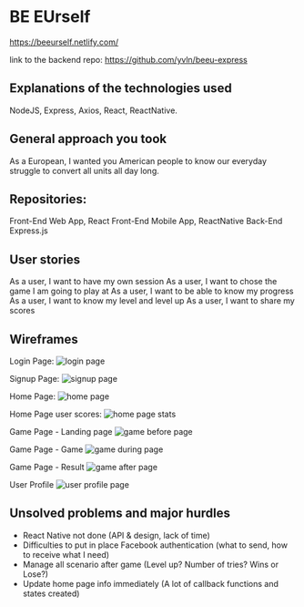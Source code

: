 # BE EUrself
https://beeurself.netlify.com/

link to the backend repo: https://github.com/yvln/beeu-express

## Explanations of the technologies used
NodeJS, Express, Axios, React, ReactNative.

## General approach you took
As a European, I wanted you American people to know our everyday struggle to convert all units all day long.

## Repositories:
Front-End Web App, React
Front-End Mobile App, ReactNative
Back-End Express.js

## User stories
As a user, I want to have my own session
As a user, I want to chose the game I am going to play at
As a user, I want to be able to know my progress
As a user, I want to know my level and level up
As a user, I want to share my scores

## Wireframes

Login Page:
![login page](https://img4.hostingpics.net/pics/160242login.png)

Signup Page:
![signup page](https://img4.hostingpics.net/pics/265037signup.png)

Home Page:
![home page](https://img4.hostingpics.net/pics/659779homepage.png)

Home Page user scores:
![home page stats](https://img4.hostingpics.net/pics/257466homepagestat.png)

Game Page - Landing page
![game before page](https://img4.hostingpics.net/pics/722379gamebefore.png)

Game Page - Game
![game during page](https://img4.hostingpics.net/pics/419780gameduring.png)

Game Page - Result
![game after page](https://img4.hostingpics.net/pics/212842gameafter.png)

User Profile
![user profile page](https://img4.hostingpics.net/pics/259584userprofile.png)

## Unsolved problems and major hurdles

- React Native not done (API & design, lack of time)
- Difficulties to put in place Facebook authentication (what to send, how to receive what I need)
- Manage all scenario after game (Level up? Number of tries? Wins or Lose?)
- Update home page info immediately (A lot of callback functions and states created)
